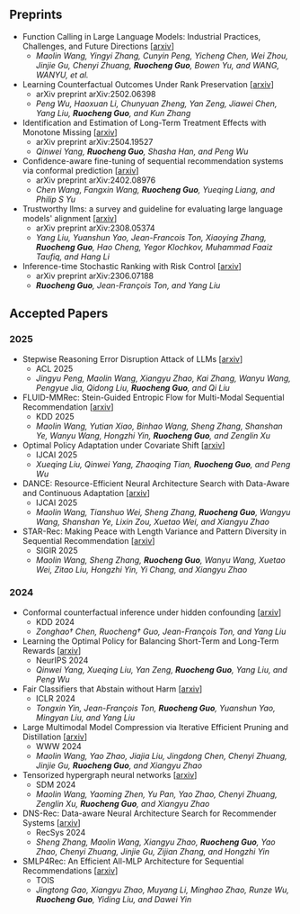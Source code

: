 ## Preprints
- Function Calling in Large Language Models: Industrial Practices, Challenges, and Future Directions [[arxiv](https://openreview.net/pdf?id=LNxVGPedFW)]
  - *Maolin Wang, Yingyi Zhang, Cunyin Peng, Yicheng Chen, Wei Zhou, Jinjie Gu, Chenyi Zhuang, **Ruocheng Guo**, Bowen Yu, and WANG, WANYU, et al.*
- Learning Counterfactual Outcomes Under Rank Preservation [[arxiv]()]
  - arXiv preprint arXiv:2502.06398
  - *Peng Wu, Haoxuan Li, Chunyuan Zheng, Yan Zeng, Jiawei Chen, Yang Liu, **Ruocheng Guo**, and Kun Zhang*
- Identification and Estimation of Long-Term Treatment Effects with Monotone Missing [[arxiv]()]
  - arXiv preprint arXiv:2504.19527
  - *Qinwei Yang, **Ruocheng Guo**, Shasha Han, and Peng Wu*
- Confidence-aware fine-tuning of sequential recommendation systems via conformal prediction [[arxiv]()]
  - arXiv preprint arXiv:2402.08976
  - *Chen Wang, Fangxin Wang, **Ruocheng Guo**, Yueqing Liang, and Philip S Yu*
- Trustworthy llms: a survey and guideline for evaluating large language models' alignment [[arxiv]()]
  - arXiv preprint arXiv:2308.05374
  - *Yang Liu, Yuanshun Yao, Jean-Francois Ton, Xiaoying Zhang, **Ruocheng Guo**, Hao Cheng, Yegor Klochkov, Muhammad Faaiz Taufiq, and Hang Li*
- Inference-time Stochastic Ranking with Risk Control [[arxiv]()]
  - arXiv preprint arXiv:2306.07188
  - ***Ruocheng Guo**, Jean-François Ton, and Yang Liu*

## Accepted Papers
### 2025
- Stepwise Reasoning Error Disruption Attack of LLMs [[arxiv](https://arxiv.org/abs/2412.11934)]
  - ACL 2025
  - *Jingyu Peng, Maolin Wang, Xiangyu Zhao, Kai Zhang, Wanyu Wang, Pengyue Jia, Qidong Liu, **Ruocheng Guo**, and Qi Liu*
- FLUID-MMRec: Stein-Guided Entropic Flow for Multi-Modal Sequential Recommendation [[arxiv]()]
  - KDD 2025
  - *Maolin Wang, Yutian Xiao, Binhao Wang, Sheng Zhang, Shanshan Ye, Wanyu Wang, Hongzhi Yin, **Ruocheng Guo**, and Zenglin Xu*
- Optimal Policy Adaptation under Covariate Shift [[arxiv]()]
  - IJCAI 2025
  - *Xueqing Liu, Qinwei Yang, Zhaoqing Tian, **Ruocheng Guo**, and Peng Wu*
- DANCE: Resource-Efficient Neural Architecture Search with Data-Aware and Continuous Adaptation [[arxiv]()]
  - IJCAI 2025
  - *Maolin Wang, Tianshuo Wei, Sheng Zhang, **Ruocheng Guo**, Wangyu Wang, Shanshan Ye, Lixin Zou, Xuetao Wei, and Xiangyu Zhao*
- STAR-Rec: Making Peace with Length Variance and Pattern Diversity in Sequential Recommendation [[arxiv]()]
  - SIGIR 2025
  - *Maolin Wang, Sheng Zhang, **Ruocheng Guo**, Wanyu Wang, Xuetao Wei, Zitao Liu, Hongzhi Yin, Yi Chang, and Xiangyu Zhao*

### 2024
- Conformal counterfactual inference under hidden confounding [[arxiv]()]
  - KDD 2024
  - *Zonghao† Chen, Ruocheng† Guo, Jean-François Ton, and Yang Liu*
- Learning the Optimal Policy for Balancing Short-Term and Long-Term Rewards [[arxiv]()]
  - NeurIPS 2024
  - *Qinwei Yang, Xueqing Liu, Yan Zeng, **Ruocheng Guo**, Yang Liu, and Peng Wu*
- Fair Classifiers that Abstain without Harm [[arxiv]()]
  - ICLR 2024
  - *Tongxin Yin, Jean-François Ton, **Ruocheng Guo**, Yuanshun Yao, Mingyan Liu, and Yang Liu*
- Large Multimodal Model Compression via Iterative Efficient Pruning and Distillation [[arxiv]()]
  - WWW 2024
  - *Maolin Wang, Yao Zhao, Jiajia Liu, Jingdong Chen, Chenyi Zhuang, Jinjie Gu, **Ruocheng Guo**, and Xiangyu Zhao*
- Tensorized hypergraph neural networks [[arxiv]()]
  - SDM 2024
  - *Maolin Wang, Yaoming Zhen, Yu Pan, Yao Zhao, Chenyi Zhuang, Zenglin Xu, **Ruocheng Guo**, and Xiangyu Zhao*
- DNS-Rec: Data-aware Neural Architecture Search for Recommender Systems [[arxiv]()]
  - RecSys 2024
  - *Sheng Zhang, Maolin Wang, Xiangyu Zhao, **Ruocheng Guo**, Yao Zhao, Chenyi Zhuang, Jinjie Gu, Zijian Zhang, and Hongzhi Yin*
- SMLP4Rec: An Efficient All-MLP Architecture for Sequential Recommendations [[arxiv]()]
  - TOIS
  - *Jingtong Gao, Xiangyu Zhao, Muyang Li, Minghao Zhao, Runze Wu, **Ruocheng Guo**, Yiding Liu, and Dawei Yin*

